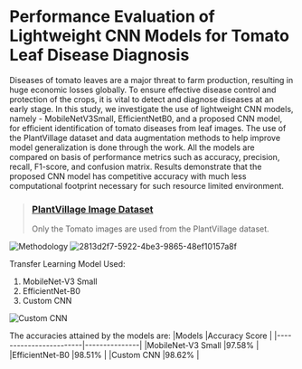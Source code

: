 # Performance Evaluation of Lightweight CNN Models for Tomato Leaf Disease Diagnosis

Diseases of tomato leaves are a major threat to farm production, resulting in huge economic losses globally. To ensure effective disease control and protection of the crops, it is vital to detect and diagnose diseases at an early stage. In this study, we investigate the use of lightweight CNN models, namely - MobileNetV3Small, EfficientNetB0, and a proposed CNN model, for efficient identification of tomato diseases from leaf images. The use of the PlantVillage dataset and data augmentation methods to help improve model generalization is done through the work. All the models are compared on basis of performance metrics such as accuracy, precision, recall, F1-score, and confusion matrix. Results demonstrate that the proposed CNN model has competitive accuracy with much less computational footprint necessary for such resource limited environment.

> ### [PlantVillage Image Dataset](https://data.mendeley.com/datasets/tywbtsjrjv/1)
> Only the Tomato images are used from the PlantVillage dataset.

![Methodology](https://github.com/user-attachments/assets/de7e2e3b-a723-48fc-99f1-473a034bce92)
![2813d2f7-5922-4be3-9865-48ef10157a8f](https://github.com/user-attachments/assets/7b7e2692-474c-489c-83fe-148474cbf29e)

Transfer Learning Model Used:
1. MobileNet-V3 Small
2. EfficientNet-B0
3. Custom CNN

![Custom CNN](https://github.com/user-attachments/assets/d98a4d48-7c7c-493d-8bc0-e52aa4d782e1)

The accuracies attained by the models are:
|Models                  |Accuracy Score |
|------------------------|---------------|
|MobileNet-V3 Small      |97.58%         |
|EfficientNet-B0         |98.51%         |
|Custom CNN              |98.62%         |
